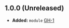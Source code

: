 ## 1.0.0 (Unreleased)

- **Added:** `module` [GH-1](https://github.com/terraform-alicloud-modules/terraform-alicloud-slb-http/pull/1)